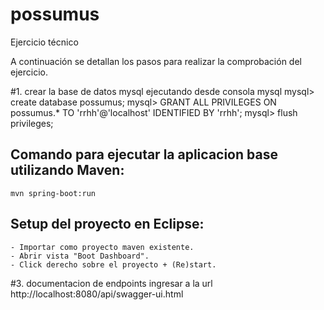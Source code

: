 # possumus
Ejercicio técnico

A continuación se detallan los pasos para realizar la comprobación del ejercicio.

#1. crear la base de datos mysql ejecutando desde consola mysql
mysql> create database possumus;
mysql> GRANT ALL PRIVILEGES ON possumus.* TO 'rrhh'@'localhost' IDENTIFIED BY 'rrhh';
mysql>  flush privileges;

## Comando para ejecutar la aplicacion base utilizando Maven:

	mvn spring-boot:run


## Setup del proyecto en Eclipse:

	- Importar como proyecto maven existente.
	- Abrir vista "Boot Dashboard".
	- Click derecho sobre el proyecto + (Re)start.
 

#3. documentacion de endpoints
ingresar a la url http://localhost:8080/api/swagger-ui.html
